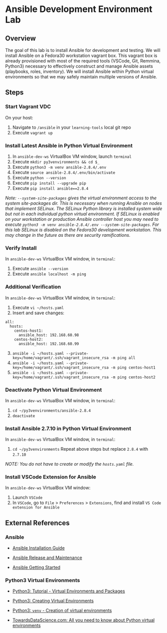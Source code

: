 # Ansible Development Environment Lab

## Overview
The goal of this lab is to install Ansible for development and testing. We will install Ansible on a Fedora30 workstation vagrant box. This vagrant box is already provisioned with most of the required tools (VSCode, Git, Remmina, Python3) necessary to effectively construct and manage Ansible assets (playbooks, roles, inventory). We will install Ansible within Python virtual environments so that we may safely maintain multiple versions of Ansible.

## Steps
### Start Vagrant VDC

On your host:
1. Navigate to `/ansible` in your `learning-tools` local git repo
1. Execute `vagrant up`

### Install Latest Ansible in Python Virtual Environment
1. In `ansible-dev-ws` VirtualBox VM window, launch `terminal`
1. Execute `mkdir py3venvironments && cd $_`
1. Execute `python3 -m venv ansible-2.8.4/.env`
1. Execute `source ansible-2.8.4/.env/bin/activate`
1. Execute `python --version`
1. Execute `pip install --upgrade pip`
1. Execute `pip install ansible==2.8.4`

*Note: `--system-site-packages` gives the virtual environment access to the system site-packages dir. This is necessary when running Ansible on nodes that implement SELinux. The SELinux Python library is installed system wide but not in each individual python virtual environment. If SELinux is enabled on your workstation or production Ansible controller host you may need to execute `python3 -m venv ansible-2.8.4/.env --system-site-packages`. For this lab SELinux is disabled on the Fedora30 development workstation. This may change in the future as there are security ramifications.*

### Verify Install
In `ansible-dev-ws` VirtualBox VM window, in `terminal`:
1. Execute `ansible --version`
1. Execute `ansible localhost -m ping`

### Additional Verification
In `ansible-dev-ws` VirtualBox VM window, in `terminal`:
1. Execute `vi ~/hosts.yaml`
1. Insert and save changes:
```
all:
  hosts:
    centos-host1:
      ansible_host: 192.168.60.98
    centos-host2:
      ansible_host: 192.168.60.99
```
3. `ansible -i ~/hosts.yaml --private-key=/home/vagrant/.ssh/vagrant_insecure_rsa -m ping all`
4. `ansible -i ~/hosts.yaml --private-key=/home/vagrant/.ssh/vagrant_insecure_rsa -m ping centos-host1`
5. `ansible -i ~/hosts.yaml --private-key=/home/vagrant/.ssh/vagrant_insecure_rsa -m ping centos-host2`

### Deactivate Python Virtual Environment
In `ansible-dev-ws` VirtualBox VM window, in `terminal`:
1. `cd ~/py3venvironments/ansible-2.8.4`
1. `deactivate`

### Install Ansible 2.7.10 in Python Virtual Environment
In `ansible-dev-ws` VirtualBox VM window, in `terminal`:
1. `cd ~/py3venvironments`
Repeat above steps but replace `2.8.4` with `2.7.10`

*NOTE: You do not have to create or modify the `hosts.yaml` file.*

### Install VSCode Extension for Ansible
In `ansible-dev-ws` VirtualBox VM window:
1. Launch `VSCode`
1. In `VSCode`, go to `File` > `Preferences` > `Extensions`, find and install `VS Code extension for Ansible`

## External References
### Ansible

* [Ansible Installation Guide](https://docs.ansible.com/ansible/latest/installation_guide/index.html)

* [Ansible Release and Maintenance](https://docs.ansible.com/ansible/latest/reference_appendices/release_and_maintenance.html)

* [Ansible Getting Started](https://docs.ansible.com/ansible/latest/user_guide/intro_getting_started.html)

### Python3 Virtual Environments

* [Python3: Tutorial - Virtual Environments and Packages](https://docs.python.org/3/tutorial/venv.html)

* [Python3: Creating Virtual Environments](https://packaging.python.org/tutorials/installing-packages/#creating-virtual-environments)

* [Python3: `venv` - Creation of virtual environments](https://docs.python.org/3/library/venv.html)

* [TowardsDataScience.com: All you need to know about Python virtual environments](https://towardsdatascience.com/all-you-need-to-know-about-python-virtual-environments-9b4aae690f97)

### 